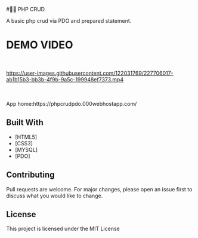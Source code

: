 #📅📅 PHP CRUD

A basic php crud via PDO and prepared statement.


# DEMO VIDEO

<br>




https://user-images.githubusercontent.com/122031769/227706017-ab1b15b3-bb3b-4f9b-9a5c-199948ef7373.mp4





<br>



<br>
App home:https://phpcrudpdo.000webhostapp.com/



## Built With
- [HTML5]
- [CSS3]
- [MYSQL]
- [PDO]



## Contributing
Pull requests are welcome. For major changes, please open an issue first to discuss what you would like to change.

## License
This project is licensed under the MIT License
